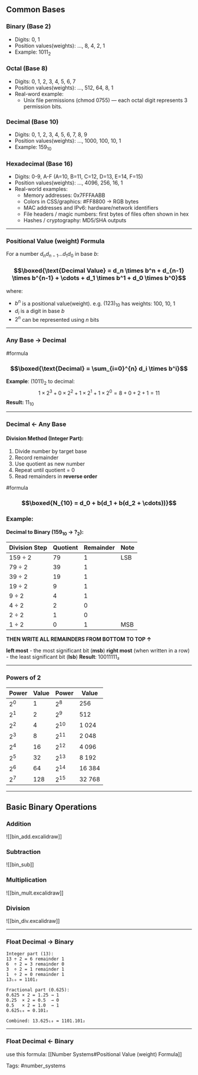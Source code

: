 ## Common Bases
### Binary (Base 2)
- Digits: 0, 1
- Position values(weights): ..., 8, 4, 2, 1
- Example: $1011_2$

### Octal (Base 8)
- Digits: 0, 1, 2, 3, 4, 5, 6, 7
- Position values(weights): ..., 512, 64, 8, 1
- Real-word example:
	- Unix file permissions (chmod 0755) — each octal digit represents 3 permission bits.

### Decimal (Base 10)
- Digits: 0, 1, 2, 3, 4, 5, 6, 7, 8, 9
- Position values(weights): ..., 1000, 100, 10, 1
- Example: $159_{10}$

### Hexadecimal (Base 16)
- Digits: 0-9, A-F (A=10, B=11, C=12, D=13, E=14, F=15)
- Position values(weights): ..., 4096, 256, 16, 1
- Real-world examples:
	- Memory addresses: 0x7FFFAABB
	- Colors in CSS/graphics: #FF8800 → RGB bytes
	- MAC addresses and IPv6: hardware/network identifiers
	- File headers / magic numbers: first bytes of files often shown in hex
	- Hashes / cryptography: MD5/SHA outputs

---

### Positional Value (weight) Formula
For a number $d_nd_{n-1}...d_1d_0$ in base $b$:
### $$\boxed{\text{Decimal Value} = d_n \times b^n + d_{n-1} \times b^{n-1} + \cdots + d_1 \times b^1 + d_0 \times b^0}$$
where:
- $b^n$ is a positional value(weight). e.g. $(123)_{10}$ has weights: 100, 10, 1
- $d_i$ is a digit in base $b$
- $2^n$ can be represented using $n$ bits

---
### Any Base $\to$ Decimal

#formula

### $$\boxed{\text{Decimal} = \sum_{i=0}^{n} d_i \times b^i}$$

**Example**: $(1011)_2$ to decimal:
$$1×2^3 + 0×2^2 + 1×2^1 + 1×2^0 = 8 + 0 + 2 + 1 = 11$$
**Result:** $11_{10}$

---
### Decimal $\gets$ Any Base
#### Division Method (Integer Part):
1. Divide number by target base
2. Record remainder
3. Use quotient as new number
4. Repeat until quotient = 0
5. Read remainders in **reverse order**

#formula

### $$\boxed{N_{10} = d_0 + b(d_1 + b(d_2 + \cdots))}$$

### Example:
**Decimal to Binary ($159_{10}$ → $?_2$):**

| Division Step     | Quotient | Remainder | Note     |
|-------------------|----------|-----------|----------|
| 159 ÷ 2           | 79       | 1         | LSB      |
| 79 ÷ 2            | 39       | 1         |          |
| 39 ÷ 2            | 19       | 1         |          |
| 19 ÷ 2            | 9        | 1         |          |
| 9 ÷ 2             | 4        | 1         |          |
| 4 ÷ 2             | 2        | 0         |          |
| 2 ÷ 2             | 1        | 0         |          |
| 1 ÷ 2             | 0        | 1         | MSB      |

**THEN WRITE ALL REMAINDERS FROM BOTTOM TO TOP $\uparrow$**

**left most** - the most significant bit (**msb**)
**right most** (when written in a row) - the least significant bit (**lsb**)
**Result**: 10011111₂

---

### Powers of 2
| Power | Value | Power  | Value  |
| ----- | ----- | ------ | ------ |
| $2^0$ | 1     | $2^8$  | 256    |
| $2^1$ | 2     | $2^9$  | 512    |
| $2^2$ | 4     | $2^10$ | 1 024  |
| $2^3$ | 8     | $2^11$ | 2 048  |
| $2^4$ | 16    | $2^12$ | 4 096  |
| $2^5$ | 32    | $2^13$ | 8 192  |
| $2^6$ | 64    | $2^14$ | 16 384 |
| $2^7$ | 128   | $2^15$ | 32 768 |

---
## Basic Binary Operations 
### Addition

![[bin_add.excalidraw]]

### Subtraction

![[bin_sub]]

### Multiplication

![[bin_mult.excalidraw]]

### Division

![[bin_div.excalidraw]]

---
### Float Decimal $\to$ Binary
```
Integer part (13):
13 ÷ 2 = 6 remainder 1
6  ÷ 2 = 3 remainder 0
3  ÷ 2 = 1 remainder 1
1  ÷ 2 = 0 remainder 1
13₁₀ = 1101₂

Fractional part (0.625):
0.625 × 2 = 1.25 → 1
0.25  × 2 = 0.5  → 0
0.5   × 2 = 1.0  → 1
0.625₁₀ = 0.101₂

Combined: 13.625₁₀ = 1101.101₂
```

---
### Float Decimal $\gets$ Binary
use this formula: [[Number Systems#Positional Value (weight) Formula]]



Tags: #number_systems